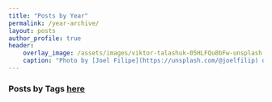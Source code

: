 ```yaml
---
title: "Posts by Year"
permalink: /year-archive/
layout: posts
author_profile: true
header:
    overlay_image: /assets/images/viktor-talashuk-05HLFQu8bFw-unsplash.jpg
    caption: "Photo by [Joel Filipe](https://unsplash.com/@joelfilip) on [Unsplash](https://unsplash.com)"
---
```


### Posts by <strong><i class="fas fa-fw fa-tags" aria-hidden="true"></i>  Tags [here](/tags)
